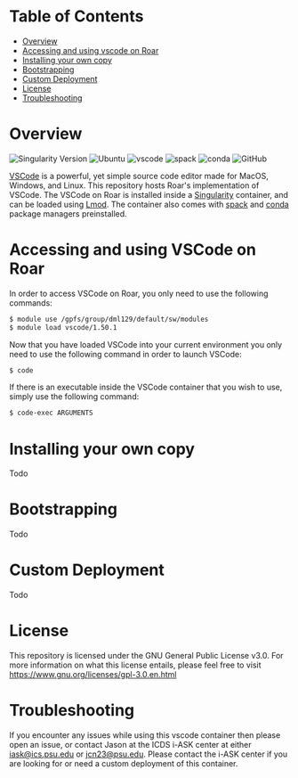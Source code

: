 # Table of Contents

* [Overview](#Overview)
* [Accessing and using vscode on Roar](#accessing-and-using-vscode-on-roar)
* [Installing your own copy](#installing-your-own-copy)
* [Bootstrapping](#bootstrapping)
* [Custom Deployment](#custom-deployment)
* [License](#license)
* [Troubleshooting](#troubleshooting)

# Overview

![Singularity Version](https://img.shields.io/badge/singularity-3.5.2-informational)
![Ubuntu](https://img.shields.io/badge/image%20base-ubuntu%20v16.04%20LTS-important)
![vscode](https://img.shields.io/badge/vscode-v1.50.1-blue)
![spack](https://img.shields.io/badge/spack-v0.15.4-blue)
![conda](https://img.shields.io/badge/conda-v4.9.0-blue)
![GitHub](https://img.shields.io/github/license/NucciTheBoss/vscode_aci)


[VSCode](https://code.visualstudio.com/) is a powerful, yet simple source code editor made for MacOS, Windows, and Linux. This repository hosts Roar's implementation of VSCode. The VSCode on Roar is installed inside a [Singularity](https://sylabs.io/) container, and can be loaded using [Lmod](https://lmod.readthedocs.io/en/latest/). The container also comes with [spack](https://spack.readthedocs.io/en/latest/) and [conda](https://docs.conda.io/en/latest/miniconda.html) package managers preinstalled.

# Accessing and using VSCode on Roar
In order to access VSCode on Roar, you only need to use the following commands:

```bash
$ module use /gpfs/group/dml129/default/sw/modules
$ module load vscode/1.50.1
```

Now that you have loaded VSCode into your current environment you only need to use the following command in order to launch VSCode:

```bash
$ code
```

If there is an executable inside the VSCode container that you wish to use, simply use the following command:

```bash
$ code-exec ARGUMENTS
```

# Installing your own copy
Todo

# Bootstrapping
Todo

# Custom Deployment
Todo

# License
This repository is licensed under the GNU General Public License v3.0. 
For more information on what this license entails, please feel free to 
visit https://www.gnu.org/licenses/gpl-3.0.en.html

# Troubleshooting
If you encounter any issues while using this vscode container then please open an issue, or contact Jason at the ICDS i-ASK center at either iask@ics.psu.edu or jcn23@psu.edu. Please contact the i-ASK center if you are looking for or need a custom deployment of this container.
